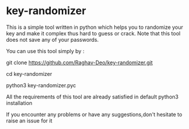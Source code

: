 # key-randomizer
This is a simple tool written in python which helps you to randomize your key and make it complex thus hard to guess or crack. Note that this tool does not save any of your passwords.

You can use this tool simply by : 

git clone https://github.com/Raghav-Deo/key-randomizer.git






cd key-randomizer






python3 key-randomizer.pyc












All the requirements of this tool are already satisfied in default python3 installation




If you encounter any problems or have any suggestions,don't hesitate to raise an issue for it
